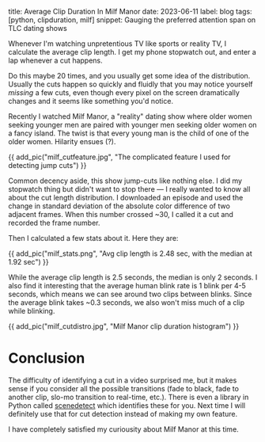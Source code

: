 title: Average Clip Duration In Milf Manor
date: 2023-06-11
label: blog
tags: [python, clipduration, milf]
snippet: Gauging the preferred attention span on TLC dating shows

Whenever I'm watching unpretentious TV like sports or reality TV, I calculate the average clip length. I get my phone stopwatch out, and enter a lap whenever a cut happens. 

Do this maybe 20 times, and you usually get some idea of the distribution. Usually the cuts happen so quickly and fluidly that you may notice yourself _missing_ a few cuts, even though every pixel on the screen dramatically changes and it seems like something you'd notice. 

Recently I watched Milf Manor, a "reality" dating show where older women seeking younger men are paired with younger men seeking older women on a fancy island. The twist is that every young man is the child of one of the older women. Hilarity ensues (?). 

{{ add_pic("milf_cutfeature.jpg", "The complicated feature I used for detecting jump cuts") }}

Common decency aside, this show jump-cuts like nothing else. I did my stopwatch thing but didn't want to stop there — I really wanted to know all about the cut length distribution. I downloaded an episode and used the change in standard deviation of the absolute color difference of two adjacent frames. When this number crossed ~30, I called it a cut and recorded the frame number.

Then I calculated a few stats about it. Here they are:

{{ add_pic("milf_stats.png", "Avg clip length is 2.48 sec, with the median at 1.92 sec") }}

While the average clip length is 2.5 seconds, the median is only 2 seconds. I also find it interesting that the average human blink rate is 1 blink per 4-5 seconds, which means we can see around two clips between blinks. Since the average blink takes ~0.3 seconds, we also won't miss much of a clip while blinking.

{{ add_pic("milf_cutdistro.jpg", "Milf Manor clip duration histogram") }}

# Conclusion
The difficulty of identifying a cut in a video surprised me, but it makes sense if you consider all the possible transitions (fade to black, fade to another clip, slo-mo transition to real-time, etc.). There is even a library in Python called [scenedetect](https://pypi.org/project/scenedetect/) which identifies these for you. Next time I will definitely use that for cut detection instead of making my own feature. 

I have completely satisfied my curiousity about Milf Manor at this time. 
